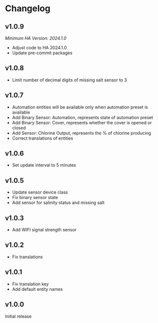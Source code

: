 # Changelog

## v1.0.9

_Minimum HA Version: 2024.1.0_

- Adjust code to HA 2024.1.0
- Update pre-commit packages

## v1.0.8

- Limit number of decimal digits of missing salt sensor to 3

## v1.0.7

- Automation entities will be available only when automation preset is available
- Add Binary Sensor: Automation, represents state of automation preset
- Add Binary Sensor: Cover, represents whether the cover is opened or closed
- Add Sensor: Chlorine Output, represents the % of chlorine producing
- Correct translations of entities

## v1.0.6

- Set update interval to 5 minutes

## v1.0.5

- Update sensor device class
- Fix binary sensor state
- Add sensor for salinity status and missing salt

## v1.0.3

- Add WIFI signal strength sensor

## v1.0.2

- Fix translations

## v1.0.1

- Fix translation key
- Add default entity names

## v1.0.0

Initial release
